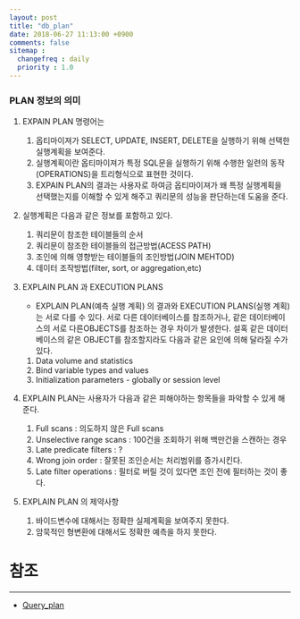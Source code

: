 ```yaml
---
layout: post
title: "db_plan"
date: 2018-06-27 11:13:00 +0900
comments: false
sitemap :
  changefreq : daily
  priority : 1.0
---
```


### PLAN 정보의 의미

1. EXPAIN PLAN 명령어는 
    1) 옵티마이져가 SELECT, UPDATE, INSERT, DELETE을 실행하기 위해 선택한 실행계획을 보여준다. 
    2) 실행계획이란 옵티마이져가 특정 SQL문을 실행하기 위해 수행한 일련의 동작(OPERATIONS)을 트리형식으로 표현한 것이다.
    3) EXPAIN PLAN의 결과는 사용자로 하여금 옵티마이져가 왜 특정 실행계획을 선택했는지를 이해할 수 있게 해주고 쿼리문의 성능을 판단하는데 도움을 준다.

2. 실행계획은 다음과 같은 정보를 포함하고 있다.
    1) 쿼리문이 참조한 테이블들의 순서
    2) 쿼리문이 참조한 테이블들의 접근방법(ACESS PATH)
    3) 조인에 의해 영향받는 테이블들의 조인방법(JOIN MEHTOD)
    4) 데이터 조작방법(filter, sort, or aggregation,etc)

3. EXPLAIN PLAN 과 EXECUTION PLANS
    - EXPLAIN PLAN(예측 실행 계획) 의 결과와 EXECUTION PLANS(실행 계획)는 서로 다를 수 있다. 서로 다른 데이터베이스를 참조하거나, 같은 데이터베이스의 서로 다른OBJECTS를 참조하는 경우 차이가 발생한다. 설혹 같은 데이터베이스의 같은 OBJECT를 참조할지라도 다음과 같은 요인에 의해 달라질 수가 있다.

    1) Data volume and statistics
    2) Bind variable types and values
    3) Initialization parameters - globally or session level

4. EXPLAIN PLAN는 사용자가 다음과 같은 피해야하는 항목들을 파악할 수 있게 해준다.
    1) Full scans : 의도하지 않은 Full scans 
    2) Unselective range scans : 100건을 조회하기 위해 백만건을 스캔하는 경우
    3) Late predicate filters : ?
    4) Wrong join order : 잘못된 조인순서는 처리범위를 증가시킨다.
    5) Late filter operations : 필터로 버릴 것이 있다면 조인 전에 필터하는 것이 좋다.
    
5. EXPLAIN PLAN 의 제약사항
    1) 바이드변수에 대해서는 정확한 실제계획을 보여주지 못한다.
    2) 암묵적인 형변환에 대해서도 정확한 예측을 하지 못한다.

# 참조 
-----
* [Query_plan](https://en.wikipedia.org/wiki/Query_plan)
